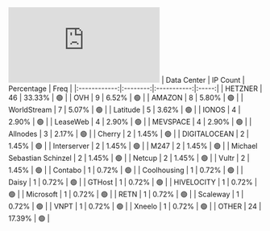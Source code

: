 ![Diagramm](https://github.com/111STAVR111/props/blob/main/Celestia/Testnet/Decentralization/1/README.md)
| Data Center | IP Count | Percentage | Freq |
|:------------:|:--------:|:-----------:|:-----:|
| HETZNER | 46 | 33.33% | 🟢 |
| OVH | 9 | 6.52% | 🟢 |
| AMAZON | 8 | 5.80% | 🟢 |
| WorldStream | 7 | 5.07% | 🟢 |
| Latitude | 5 | 3.62% | 🟢 |
| IONOS | 4 | 2.90% | 🟢 |
| LeaseWeb | 4 | 2.90% | 🟢 |
| MEVSPACE | 4 | 2.90% | 🟢 |
| Allnodes | 3 | 2.17% | 🟢 |
| Cherry | 2 | 1.45% | 🟢 |
| DIGITALOCEAN | 2 | 1.45% | 🟢 |
| Interserver | 2 | 1.45% | 🟢 |
| M247 | 2 | 1.45% | 🟢 |
| Michael Sebastian Schinzel | 2 | 1.45% | 🟢 |
| Netcup | 2 | 1.45% | 🟢 |
| Vultr | 2 | 1.45% | 🟢 |
| Contabo | 1 | 0.72% | 🟢 |
| Coolhousing | 1 | 0.72% | 🟢 |
| Daisy | 1 | 0.72% | 🟢 |
| GTHost | 1 | 0.72% | 🟢 |
| HIVELOCITY | 1 | 0.72% | 🟢 |
| Microsoft | 1 | 0.72% | 🟢 |
| RETN | 1 | 0.72% | 🟢 |
| Scaleway | 1 | 0.72% | 🟢 |
| VNPT | 1 | 0.72% | 🟢 |
| Xneelo | 1 | 0.72% | 🟢 |
| OTHER | 24 | 17.39% | 🟢 |